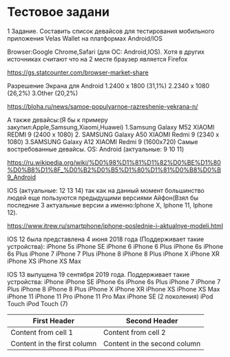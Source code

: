 # Тестовое задани
1 Задание. Составить список девайсов для тестирования мобильного приложения Velas Wallet на платформах Android/IOS

Browser:Google Chrome,Safari (для ОС: Android,IOS). Хотя в других источниках считают что на 2 месте браузер является Firefox 

https://gs.statcounter.com/browser-market-share

Разрешение Экрана для Android 
1.2400 x 1800 (31,1%)
2.2340 х 1080 (26,2%)
3.Other (20,2%)

https://bloha.ru/news/samoe-populyarnoe-razreshenie-yekrana-n/

А также девайсы:(Я бы к примеру закупил:Apple,Samsung,Xiaomi,Huawei)
1.Samsung Galaxy M52 XIAOMI REDMI 9 (2400 х 1080) 
2. SAMSUNG Galaxy A50 XIAOMI Redmi 9 (2340 х 1080) 
3.SAMSUNG Galaxy A12 XIAOMI Redmi 9 (1600x720)
Самые востребованные девайсы.
OS: Android (актуальные: 9 10 11)

https://ru.wikipedia.org/wiki/%D0%98%D1%81%D1%82%D0%BE%D1%80%D0%B8%D1%8F_%D0%B2%D0%B5%D1%80%D1%81%D0%B8%D0%B9_Android

IOS (актуальные: 12 13 14) так как на данный момент большинство людей еще пользуются предыдущими версиями Айфон(Взял бы последние 3 актуальные версии а именно:Iphone X, Iphone 11, Iphone 12).

https://www.itrew.ru/smartphone/iphone-poslednie-i-aktualnye-modeli.html

IOS 12 была представлена 4 июня 2018 года
(Поддерживает такие устройства):
iPhone 5s
iPhone SE
iPhone 6
iPhone 6 Plus
iPhone 6s
iPhone 6s Plus
iPhone 7
iPhone 7 Plus
iPhone 8
iPhone 8 Plus
iPhone X
iPhone XR
iPhone XS
iPhone XS Max

IOS 13 выпущена 19 сентября 2019 года. Поддерживает такие устройства:
iPhone
iPhone SE
iPhone 6s
iPhone 6s Plus
iPhone 7
iPhone 7 Plus
iPhone 8
iPhone 8 Plus
iPhone X
iPhone XR
iPhone XS
iPhone XS Max
iPhone 11
iPhone 11 Pro
iPhone 11 Pro Max
iPhone SE (2 поколения)
iPod Touch
iPod Touch (7)

First Header | Second Header
------------ | -------------
Content from cell 1 | Content from cell 2
Content in the first column | Content in the second column


